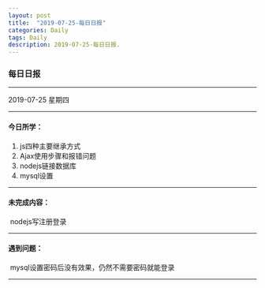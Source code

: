 ```yaml
---
layout: post
title:  "2019-07-25-每日日报"
categories: Daily
tags: Daily
description: 2019-07-25-每日日报.
---
```


### 每日日报

---
2019-07-25 星期四

---

#### 今日所学：

  1. js四种主要继承方式
  2. Ajax使用步骤和报错问题
  3. nodejs链接数据库
  4. mysql设置

---

#### 未完成内容：

​	nodejs写注册登录

---

#### 遇到问题：

​	mysql设置密码后没有效果，仍然不需要密码就能登录

---